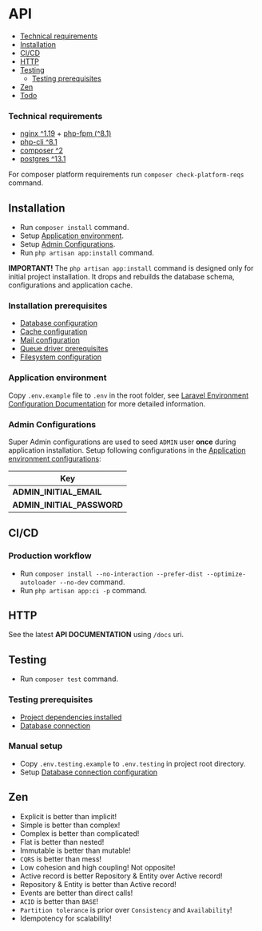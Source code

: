 # API

-   [Technical requirements](#technical-requirements)
-   [Installation](#installation)
-   [CI/CD](#cicd)
-   [HTTP](#http)
-   [Testing](#testing)
    -   [Testing prerequisites](#testing-prerequisites)
-   [Zen](#zen)
-   [Todo](#todo)

### Technical requirements

-   [nginx ^1.19](https://www.nginx.com/) + [php-fpm (^8.1)](https://www.php.net/manual/ru/install.fpm.php)
-   [php-cli ^8.1](https://www.php.net/manual/en/install.php)
-   [composer ^2](https://getcomposer.org/)
-   [postgres ^13.1](https://www.postgresql.org/download/)

For composer platform requirements run `composer check-platform-reqs` command.

## Installation

-   Run `composer install` command.
-   Setup [Application environment](#application-environment).
-   Setup [Admin Configurations](#admin-configurations).
-   Run `php artisan app:install` command.

**IMPORTANT!** The `php artisan app:install` command is designed only for initial project installation. It drops and rebuilds the database schema, configurations and application cache.

### Installation prerequisites

-   [Database configuration](https://laravel.com/docs/9.x/database#configuration)
-   [Cache configuration](https://laravel.com/docs/9.x/cache#configuration)
-   [Mail configuration](https://laravel.com/docs/9.x/mail#configuration)
-   [Queue driver prerequisites](https://laravel.com/docs/9.x/queues#driver-prerequisites)
-   [Filesystem configuration](https://laravel.com/docs/9.x/filesystem#configuration)

### Application environment

Copy `.env.example` file to `.env` in the root folder, see [Laravel Environment Configuration Documentation](https://laravel.com/docs/9.x/configuration#environment-configuration) for more detailed information.

### Admin Configurations

Super Admin configurations are used to seed `ADMIN` user **once** during application installation.
Setup following configurations in the [Application environment configurations](https://laravel.com/docs/9.x/configuration#environment-configuration):

| Key                        |
| -------------------------- |
| **ADMIN_INITIAL_EMAIL**    |
| **ADMIN_INITIAL_PASSWORD** |

## CI/CD

### Production workflow

-   Run `composer install --no-interaction --prefer-dist --optimize-autoloader --no-dev` command.
-   Run `php artisan app:ci -p` command.

## HTTP

See the latest **API DOCUMENTATION** using `/docs` uri.

## Testing

-   Run `composer test` command.

### Testing prerequisites

-   [Project dependencies installed](#installation)
-   [Database connection](https://laravel.com/docs/9.x/database)

### Manual setup

-   Copy `.env.testing.example` to `.env.testing` in project root directory.
-   Setup [Database connection configuration](https://laravel.com/docs/9.x/database#configuration)

## Zen

-   Explicit is better than implicit!
-   Simple is better than complex!
-   Complex is better than complicated!
-   Flat is better than nested!
-   Immutable is better than mutable!
-   `CQRS` is better than mess!
-   Low cohesion and high coupling! Not opposite!
-   Active record is better Repository & Entity over Active record!
-   Repository & Entity is better than Active record!
-   Events are better than direct calls!
-   `ACID` is better than `BASE`!
-   `Partition tolerance` is prior over `Consistency` and `Availability`!
-   Idempotency for scalability!
